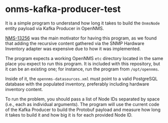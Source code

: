 # onms-kafka-producer-test

It is a simple program to understand how long it takes to build the `OnmsNode` entity payload via Kafka Producer in OpenNMS.

[NMS-13256](https://issues.opennms.org/browse/NMS-13256) was the main motivator for having this program, as we found that adding the recursive content gathered via the SNMP Hardware Inventory adapter was expensive due to how it was implemented.

The program expects a working OpenNMS `etc` directory located in the same place you expect to run this program. It is included with this repository, but it can be an existing one; for instance, run the program from `/opt/opennms`.

Inside of it, the `opennms-datasources.xml` must point to a valid PostgreSQL database with the populated inventory, preferably including hardware inventory content.

To run the problem, you should pass a list of Node IDs separated by space (i.e., each as individual arguments). The program will use the current code of the Kafka Producer to build the Protobuf payload and measure how long it takes to build it and how big it is for each provided Node ID.
